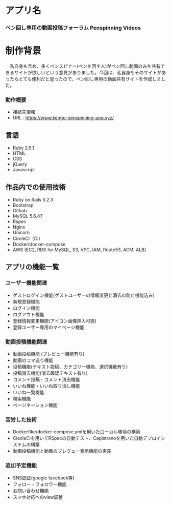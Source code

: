 # アプリ名
### ペン回し専用の動画投稿フォーラム Penspinning Videos

# 制作背景
　私自身も含め、多くペンスピナー(ペンを回す人)がペン回し動画のみを共有できるサイトが欲しいという意見がありました。今回は、私自身もそのサイトがあったらとても便利だと思ったので、ペン回し専用の動画共有サイトを作成しました。

### 動作概要
  - 接続先情報
  - URL  :  https://www.kengo-penspinning-app.xyz/

## 言語
- Ruby 2.5.1
- HTML
- CSS
- jQuery
- Javascript

## 作品内での使用技術
- Ruby on Rails 5.2.3
- Bootstrap
- Github
- MySQL 5.6.47
- Rspec
- Nginx
- Unicorn
- CircleCI（CI）
- Docker/docker-compose
- AWS (EC2, RDS for MySQL, S3, VPC, IAM, Route53, ACM, ALB)

## アプリの機能一覧
### ユーザー機能関連
- ゲストログイン機能(ゲストユーザーの情報変更と消去の防止機能込み)
- 新規登録機能
- ログイン機能
- ログアウト機能
- 登録情報変更機能(アイコン画像挿入可能)
- 登録ユーザー専用のマイページ機能

### 動画投稿機能関連
- 動画投稿機能 (プレビュー機能有り)
- 動画のコマ送り機能
- 投稿機能(テキスト投稿、カテゴリー機能、選択機能有り)
- 投稿消去機能(消去確認テキスト有り)
- コメント投稿・コメント消去機能
- いいね機能・いいね取り消し機能
- いいね一覧機能
- 検索機能
- ページネーション機能

### 苦労した技術
- Dockerfike/docker-compose.ymlを用いたローカル環境の構築
- CiecleCIを用いてRSpecの自動テスト、Capistranoを用いた自動デプロイシステムの構築
- 動画投稿機能と動画のプレヴュー表示機能の実装

### 追加予定機能
- SNS認証(google facebook等)
- フォロー・フォロワー機能
- お問い合わせ機能
- スマホ対応へのview調整
